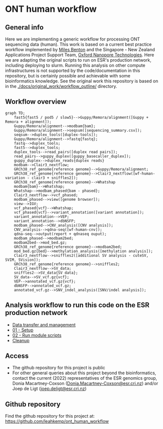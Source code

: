 # ONT human workflow

## General info

Here we are implementing a generic workflow for processing ONT sequencing data (human). This work is based on a current best practice workflow implemented by [Miles Benton](https://github.com/sirselim) and the Singapore - New Zealand Applications Project Support Team, [Oxford Nanopore Technologies](https://github.com/nanoporetech). Here we are adapting the original scripts to run on ESR's production network, including deploying to slurm. Running this analysis on other compute infrastructures is not supported by the code/documentation in this repository, but is certainly possible and achievable with some bioinformatics knowledge. See the original work this repository is based on in the [./docs/original_work/workflow_outline/](./docs/original_work/workflow_outline/) directory.

## Workflow overview

```mermaid
graph TD;
    fast5{fast5 / pod5 / slow5}-->Guppy/Remora/alignment([Guppy + Remora + alignment]);
    Guppy/Remora/alignment-->modbam{bam};
    Guppy/Remora/alignment-->seqsum([sequencing_summary.csv]);
    seqsum-->duplex_tools([duplex-tools]);
    Guppy/Remora/alignment-->fastq{fastq};
    fastq-->duplex_tools;
    fast5-->duplex_tools;
    duplex_tools-->read_pairs([duplex read pairs]);
    read_pairs-->guppy_duplex([guppy_basecaller_duplex]);
    guppy_duplex-->duplex_reads{duplex reads}
    modbam-->Clair3_nextflow;
    GRCh38_ref_genome{reference genome}-->Guppy/Remora/alignment;
    GRCh38_ref_genome{reference genome}-->Clair3_nextflow([wf-human-variation - clair3 + sniffles2]);
    GRCh38_ref_genome{reference genome}-->Whatshap
    modbam{bam}-->Whatshap;
    Whatshap-->modbam_phased{bam - phased};
    Clair3_nextflow-->vcf_phased;
    modbam_phased-->view([genome browser]);
    view-->IGV;
    vcf_phased{vcf}-->Whatshap;
    vcf_phased{vcf}-->variant_annotation([variant annotation]);
    variant_annotation-->VEP;
    variant_annotation-->dbNSFP;
    modbam_phased-->CNV_analysis([CNV analysis]);
    CNV_analysis-->qdna-seq([wf-human-cnv]);
    qdna-seq-->output(report + qdnaseq ouput);
    modbam_phased-->modbam2bed;
    modbam2bed-->mod_bed.gz;
    GRCh38_ref_genome{reference genome}-->modbam2bed;
    mod_bed.gz{bed}-->methylation_analysis([methylation analysis]);
    Clair3_nextflow-->sniffles2([additional SV analysis - cuteSV, SVIM, SVision]);
    GRCh38_ref_genome{reference genome}-->sniffles2;
    Clair3_nextflow-->SV_data;
    sniffles2-->SV_data{SV data};
    SV_data-->SV_vcf.gz{vcf};
    VEP-->annotated_vcf.gz{vcf};
    dbNSFP-->annotated_vcf.gz;
    annotated_vcf.gz-->SNV_indel_analysis([SNV/indel analysis]);
```

## Analysis workflow to run this code on the ESR production network

- [Data transfer and management](https://github.com/leahkemp/ont_human_workflow/blob/main/docs/data_transfer_and_management/data_transfer_and_management.md)
- [01 - Setup](https://github.com/leahkemp/ont_human_workflow/blob/main/docs/analysis_docs/01_setup.md)
- [02 - Run module scripts](https://github.com/leahkemp/ont_human_workflow/blob/main/docs/analysis_docs/02_run_module_scripts.md)
- [Cleanup](https://github.com/leahkemp/ont_human_workflow/blob/main/docs/cleanup/cleanup.md)

## Access

- The github repository for this project is public
- For other general queries about this project beyond the bioinformatics, contact the current (2022) representatives of the ESR genomics group, Donia Macartney-Coxson (Donia.Macartney-Coxson@esr.cri.nz) and/or Joep de Ligt (joep.deligt@esr.cri.nz)

## Github repository

Find the github repository for this project at: https://github.com/leahkemp/ont_human_workflow
